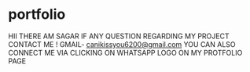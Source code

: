 # portfolio


HII THERE AM SAGAR IF ANY QUESTION REGARDING MY PROJECT CONTACT ME !
GMAIL- canikissyou6200@gmail.com
YOU CAN ALSO CONNECT ME VIA CLICKING ON WHATSAPP LOGO ON MY PROTFOLIO PAGE
